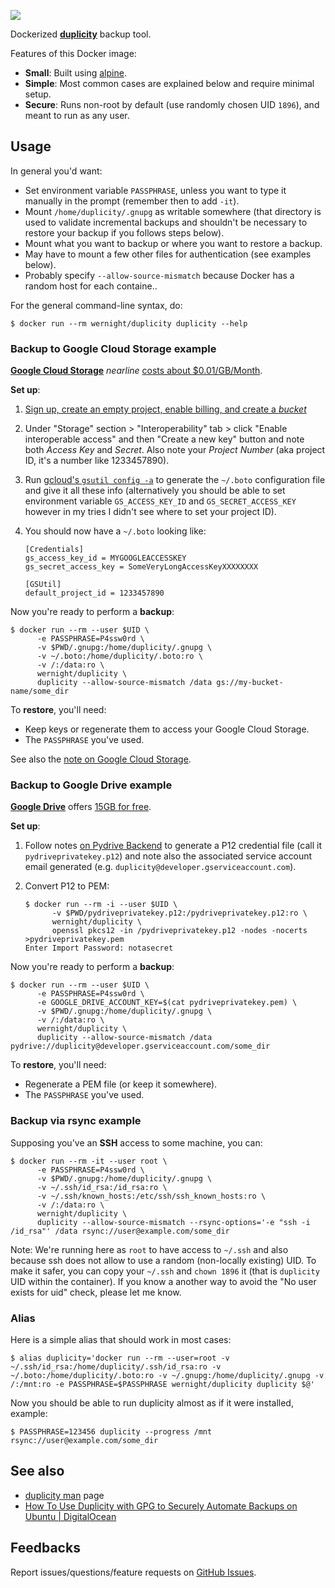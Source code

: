 [![](https://badge.imagelayers.io/wernight/duplicity:latest.svg)](https://imagelayers.io/?images=wernight/duplicity:latest 'Get your own badge on imagelayers.io')

Dockerized **[duplicity](http://duplicity.nongnu.org/)** backup tool.

Features of this Docker image:

  * **Small**: Built using [alpine](https://hub.docker.com/_/alpine/).
  * **Simple**: Most common cases are explained below and require minimal setup.
  * **Secure**: Runs non-root by default (use randomly chosen UID `1896`), and meant to run as any user.


## Usage

In general you'd want:

  * Set environment variable `PASSPHRASE`, unless you want to type it manually in the prompt (remember then to add `-it`).
  * Mount `/home/duplicity/.gnupg` as writable somewhere (that directory is used to validate incremental backups and shouldn't be necessary to restore your backup if you follows steps below).
  * Mount what you want to backup or where you want to restore a backup.
  * May have to mount a few other files for authentication (see examples below).
  * Probably specify `--allow-source-mismatch` because Docker has a random host for each containe..

For the general command-line syntax, do:

    $ docker run --rm wernight/duplicity duplicity --help


### Backup to Google Cloud Storage example

**[Google Cloud Storage](https://cloud.google.com/storage/)** *nearline* [costs about $0.01/GB/Month](https://cloud.google.com/storage/pricing).

**Set up**:

 1. [Sign up, create an empty project, enable billing, and create a *bucket*](https://cloud.google.com/storage/docs/getting-started-console)
 2. Under "Storage" section > "Interoperability" tab > click "Enable interoperable access" and then "Create a new key" button and note both *Access Key*	and *Secret*. Also note your *Project Number* (aka project ID, it's a number like 1233457890).
 3. Run [gcloud's `gsutil config -a`](https://cloud.google.com/storage/docs/getting-started-gsutil) to generate the `~/.boto` configuration file and give it all these info (alternatively you should be able to set environment variable `GS_ACCESS_KEY_ID` and `GS_SECRET_ACCESS_KEY` however in my tries I didn't see where to set your project ID).
 4. You should now have a `~/.boto` looking like:

        [Credentials]
        gs_access_key_id = MYGOOGLEACCESSKEY
        gs_secret_access_key = SomeVeryLongAccessKeyXXXXXXXX
    
        [GSUtil]
        default_project_id = 1233457890

Now you're ready to perform a **backup**:

    $ docker run --rm --user $UID \
          -e PASSPHRASE=P4ssw0rd \
          -v $PWD/.gnupg:/home/duplicity/.gnupg \
          -v ~/.boto:/home/duplicity/.boto:ro \
          -v /:/data:ro \
          wernight/duplicity \
          duplicity --allow-source-mismatch /data gs://my-bucket-name/some_dir

To **restore**, you'll need:

  * Keep keys or regenerate them to access your Google Cloud Storage.
  * The `PASSPHRASE` you've used.

See also the [note on Google Cloud Storage](http://duplicity.nongnu.org/duplicity.1.html#sect15).


### Backup to Google Drive example

**[Google Drive](https://drive.google.com/)** offers [15GB for free](https://support.google.com/drive/answer/2375123).

**Set up**:

 1. Follow notes [on Pydrive Backend](http://duplicity.nongnu.org/duplicity.1.html#sect20) to generate a P12 credential file (call it `pydriveprivatekey.p12`) and note also the associated service account email generated (e.g. `duplicity@developer.gserviceaccount.com`).
 2. Convert P12 to PEM:

        $ docker run --rm -i --user $UID \
              -v $PWD/pydriveprivatekey.p12:/pydriveprivatekey.p12:ro \
              wernight/duplicity \
              openssl pkcs12 -in /pydriveprivatekey.p12 -nodes -nocerts >pydriveprivatekey.pem
        Enter Import Password: notasecret

Now you're ready to perform a **backup**:

    $ docker run --rm --user $UID \
          -e PASSPHRASE=P4ssw0rd \
          -e GOOGLE_DRIVE_ACCOUNT_KEY=$(cat pydriveprivatekey.pem) \
          -v $PWD/.gnupg:/home/duplicity/.gnupg \
          -v /:/data:ro \
          wernight/duplicity \
          duplicity --allow-source-mismatch /data pydrive://duplicity@developer.gserviceaccount.com/some_dir

To **restore**, you'll need:

  * Regenerate a PEM file (or keep it somewhere).
  * The `PASSPHRASE` you've used.

### Backup via rsync example

Supposing you've an **SSH** access to some machine, you can:

    $ docker run --rm -it --user root \
          -e PASSPHRASE=P4ssw0rd \
          -v $PWD/.gnupg:/home/duplicity/.gnupg \
          -v ~/.ssh/id_rsa:/id_rsa:ro \
          -v ~/.ssh/known_hosts:/etc/ssh/ssh_known_hosts:ro \
          -v /:/data:ro \
          wernight/duplicity \
          duplicity --allow-source-mismatch --rsync-options='-e "ssh -i /id_rsa"' /data rsync://user@example.com/some_dir

Note: We're running here as `root` to have access to `~/.ssh` and also because ssh does not
allow to use a random (non-locally existing) UID. To make it safer, you can copy your `~/.ssh`
and `chown 1896` it (that is `duplicity` UID within the container). If you know a another way to avoid
the "No user exists for uid" check, please let me know.


### Alias

Here is a simple alias that should work in most cases:

    $ alias duplicity='docker run --rm --user=root -v ~/.ssh/id_rsa:/home/duplicity/.ssh/id_rsa:ro -v ~/.boto:/home/duplicity/.boto:ro -v ~/.gnupg:/home/duplicity/.gnupg -v /:/mnt:ro -e PASSPHRASE=$PASSPHRASE wernight/duplicity duplicity $@'

Now you should be able to run duplicity almost as if it were installed, example:

    $ PASSPHRASE=123456 duplicity --progress /mnt rsync://user@example.com/some_dir


## See also

  * [duplicity man](http://duplicity.nongnu.org/duplicity.1.html) page
  * [How To Use Duplicity with GPG to Securely Automate Backups on Ubuntu | DigitalOcean](https://www.digitalocean.com/community/tutorials/how-to-use-duplicity-with-gpg-to-securely-automate-backups-on-ubuntu)


## Feedbacks

Report issues/questions/feature requests on [GitHub Issues](https://github.com/wernight/docker-duplicity/issues).
